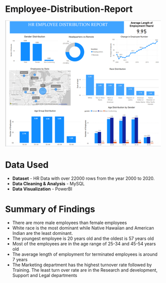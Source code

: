 # Employee-Distribution-Report
<img src="HR Dashboard.png" alt="Dashboard">

# Data Used
- **Dataset** - HR Data with over 22000 rows from the year 2000 to 2020.
- **Data Cleaning & Analysis** - MySQL
- **Data Visualization** - PowerBI

# Summary of Findings
- There are more male employees than female employees
- White race is the most dominant while Native Hawaiian and American Indian are the least dominant.
- The youngest employee is 20 years old and the oldest is 57 years old
- Most of the employees are in the age range of 25-34 and 45-54 years old
- The average length of employment for terminated employees is around 7 years
- The Marketing department has the highest turnover rate followed by Training. The least turn over rate are in the Research and development, Support and Legal departments
